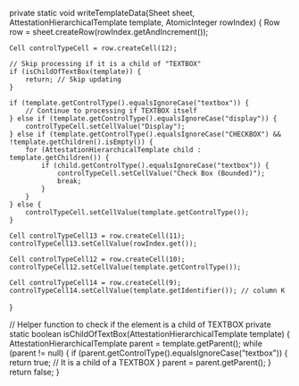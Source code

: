 private static void writeTemplateData(Sheet sheet, AttestationHierarchicalTemplate template, AtomicInteger rowIndex) {
    Row row = sheet.createRow(rowIndex.getAndIncrement());

    Cell controlTypeCell = row.createCell(12);
    
    // Skip processing if it is a child of "TEXTBOX"
    if (isChildOfTextBox(template)) {
        return; // Skip updating
    }

    if (template.getControlType().equalsIgnoreCase("textbox")) {
        // Continue to processing if TEXTBOX itself
    } else if (template.getControlType().equalsIgnoreCase("display")) {
        controlTypeCell.setCellValue("Display");
    } else if (template.getControlType().equalsIgnoreCase("CHECKBOX") && !template.getChildren().isEmpty()) {
        for (AttestationHierarchicalTemplate child : template.getChildren()) {
            if (child.getControlType().equalsIgnoreCase("textbox")) {
                controlTypeCell.setCellValue("Check Box (Bounded)");
                break;
            }
        }
    } else {
        controlTypeCell.setCellValue(template.getControlType());
    }

    Cell controlTypeCell13 = row.createCell(11);
    controlTypeCell13.setCellValue(rowIndex.get());

    Cell controlTypeCell12 = row.createCell(10);
    controlTypeCell12.setCellValue(template.getControlType());

    Cell controlTypeCell14 = row.createCell(9);
    controlTypeCell14.setCellValue(template.getIdentifier()); // column K
}

// Helper function to check if the element is a child of TEXTBOX
private static boolean isChildOfTextBox(AttestationHierarchicalTemplate template) {
    AttestationHierarchicalTemplate parent = template.getParent();
    while (parent != null) {
        if (parent.getControlType().equalsIgnoreCase("textbox")) {
            return true; // It is a child of a TEXTBOX
        }
        parent = parent.getParent();
    }
    return false;
}
